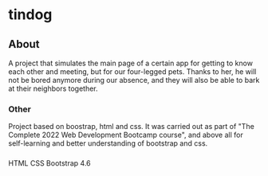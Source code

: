 # tindog

## About
A project that simulates the main page of a certain app for getting to know each other and meeting, but for our four-legged pets. Thanks to her, he will not be bored anymore during our absence, and they will also be able to bark at their neighbors together.

### Other
Project based on boostrap, html and css. It was carried out as part of "The Complete 2022 Web Development Bootcamp course", and above all for self-learning and better understanding of bootstrap and css.

###
HTML
CSS
Bootstrap 4.6
